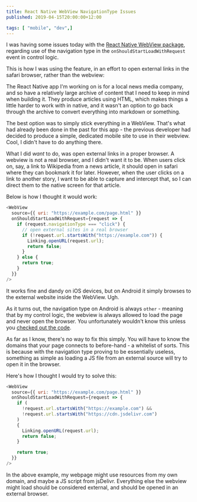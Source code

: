 ```yaml
---
title: React Native WebView NavigationType Issues
published: 2019-04-15T20:00:00+12:00

tags: [ "mobile", "dev",]
---
```


I was having some issues today with the [React Native WebView package](https://github.com/react-native-community/react-native-webview), regarding use of the navigation type in the `onShouldStartLoadWithRequest` event in control logic.

This is how I was using the feature, in an effort to open external links in the safari browser, rather than the webview:

The React Native app I'm working on is for a local news media company, and so have a relatively large archive of content that I need to keep in mind when building it. They produce articles using HTML, which makes things a little harder to work with in native, and it wasn't an option to go back through the archive to convert everything into markdown or something.

The best option was to simply stick everything in a WebView. That's what had already been done in the past for this app - the previous developer had decided to produce a simple, dedicated mobile site to use in their webview. Cool, I didn't have to do anything there.

What I did *want* to do, was open external links in a proper browser. A webview is not a real browser, and I didn't want it to be. When users click on, say, a link to Wikipedia from a news article, it should open in safari where they can bookmark it for later. However, when the user clicks on a link to another story, I want to be able to capture and intercept that, so I can direct them to the native screen for that article.

Below is how I thought it would work:

```js
<WebView
  source={{ uri: "https://example.com/page.html" }}
  onShouldStartLoadWithRequest={request => {
    if (request.navigationType === "click") {
      // open external sites in a real browser
      if (!request.url.startsWith("https://example.com")) {
        Linking.openURL(request.url);
        return false;
      }
    } else {
      return true;
    }
  }}
/>
```

It works fine and dandy on iOS devices, but on Android it simply browses to the external website inside the WebView. Ugh.

As it turns out, the navigation type on Android is always `other` - meaning that by my control logic, the webview is always allowed to load the page and never open the browser. You unfortunately wouldn't know this unless you [checked out the code](https://github.com/react-native-community/react-native-webview/blob/82fe6e2c3d5a600d585f2e27c50d484090308eba/src/WebViewTypes.ts#L613).

As far as I know, there's no way to fix this simply. You will have to know the domains that your page connects to before-hand - a whitelist of sorts. This is because with the navigation type proving to be essentially useless, something as simple as loading a JS file from an external source will try to open it in the browser.

Here's how I thought I would try to solve this:

```js
<WebView
  source={{ uri: "https://example.com/page.html" }}
  onShouldStartLoadWithRequest={request => {
    if (
      !request.url.startsWith("https://example.com") &&
      !request.url.startsWith("https://cdn.jsdelivr.com")
    )
    {
      Linking.openURL(request.url);
      return false;
    }

    return true;
  }}
/>
```

In the above example, my webpage might use resources from my own domain, and maybe a JS script from jsDelivr. Everything else the webview might load should be considered external, and should be opened in an external browser.

